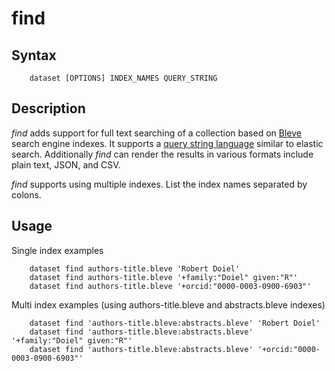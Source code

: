 
# find

## Syntax

```
    dataset [OPTIONS] INDEX_NAMES QUERY_STRING
```

## Description

_find_ adds support for full text searching of a collection based on [Bleve](https://www.blevesearch.com) search
engine indexes.  It supports a [query string language](http://www.blevesearch.com/docs/Query-String-Query/) 
similar to elastic search. Additionally _find_ can render the results in various formats include plain text, JSON, and CSV.

_find_ supports using multiple indexes. List the index names separated by colons.

## Usage

Single index examples

```
    dataset find authors-title.bleve 'Robert Doiel'
    dataset find authors-title.bleve '+family:"Doiel" given:"R"'
    dataset find authors-title.bleve '+orcid:"0000-0003-0900-6903"'
```

Multi index examples (using authors-title.bleve and abstracts.bleve indexes)

```
    dataset find 'authors-title.bleve:abstracts.bleve' 'Robert Doiel'
    dataset find 'authors-title.bleve:abstracts.bleve' '+family:"Doiel" given:"R"'
    dataset find 'authors-title.bleve:abstracts.bleve' '+orcid:"0000-0003-0900-6903"'
```
